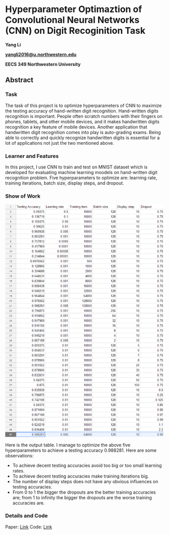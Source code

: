 # Hyperparameter Optimaztion of Convolutional Neural Networks (CNN) on Digit Recoginition Task

**Yang Li**

**yangli2016@u.northwestern.edu**

**EECS 349 Northwestern University**
  
## Abstract
  
### Task
The task of this project is to optimize hyperparameters of CNN to maximize the testing accuracy of hand-written digit recognition. Hand-written digits recognition is important. People often scratch numbers with their fingers on phones, tablets, and other mobile devices, and it makes handwritten digits recognition a key feature of mobile devices. Another application that handwritten digit recognition comes into play is auto-grading exams. Being able to correctly and quickly recognize handwritten digits is essential for a lot of applications not just the two mentioned above.

### Learner and Features
In this project, I use CNN to train and test on MNIST dataset which is developed for evaluating machine learning moodels on hand-written digit recognition problem. Five hyperparameters to optimize are: learning rate, training iterations, batch size, display steps, and dropout.    

### Show of Work
![Image](https://github.com/yangliNU2016/MachineLearningRepo/blob/master/Course%20Project/Pics%26Paper/table.png)

Here is the output table. I manage to optimize the above five hyperparameters to achieve a testing accuracy 0.988281. Here are some observations:

- To achieve decent testing accuracies avoid too big or too small learning rates. 
- To achieve decent testing accuracies make training iterations big.
- The number of display steps does not have any obvious influences on testing accuracies.
- From 0 to 1 the bigger the dropouts are the better training accuracies are; from 1 to infinity the bigger the dropouts are the worse training accuracies are.  

### Details and Code
Paper: [Link](https://github.com/yangliNU2016/MachineLearningRepo/blob/master/Course%20Project/Pics%26Paper/hyperparameter-optimazation-convolutional.pdf)
Code: [Link](https://github.com/yangliNU2016/MachineLearningRepo/tree/master/Course%20Project/NeuralNetworks)
